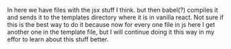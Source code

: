 In here we have files with the jsx stuff I think. but then babel(?) compiles it and sends it to the templates directory where it is in vanilla react. Not sure if this is the best way to do it because now for every one file in js here I get another one in the template file, but I will continue doing it this way in my effor to learn about this stuff better. 
